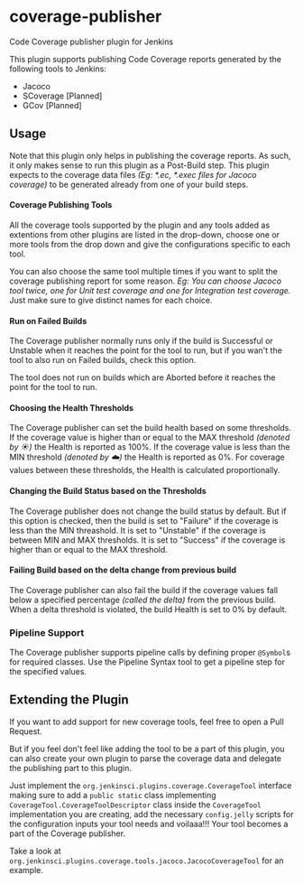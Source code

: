 # coverage-publisher
Code Coverage publisher plugin for Jenkins

This plugin supports publishing Code Coverage reports generated by the following tools to Jenkins:
- Jacoco
- SCoverage \[Planned]
- GCov \[Planned]

## Usage
Note that this plugin only helps in publishing the coverage reports. As such, it only makes sense to run this plugin as a Post-Build step. This plugin expects to the coverage data files *(Eg: \*.ec, \*.exec files for Jacoco coverage)* to be generated already from one of your build steps.

#### Coverage Publishing Tools
All the coverage tools supported by the plugin and any tools added as extentions from other plugins are listed in the drop-down, choose one or more tools from the drop down and give the configurations specific to each tool.

You can also choose the same tool multiple times if you want to split the coverage publishing report for some reason. *Eg: You can choose Jacoco tool twice, one for Unit test coverage and one for Integration test coverage.* Just make sure to give distinct names for each choice.

#### Run on Failed Builds
The Coverage publisher normally runs only if the build is Successful or Unstable when it reaches the point for the tool to run, but if you wan't the tool to also run on Failed builds, check this option.

The tool does not run on builds which are Aborted before it reaches the point for the tool to run.

#### Choosing the Health Thresholds
The Coverage publisher can set the build health based on some thresholds. If the coverage value is higher than or equal to the MAX threshold *(denoted by :sunny:)* the Health is reported as 100%. If the coverage value is less than the MIN threshold *(denoted by :cloud:)* the Health is reported as 0%. For coverage values between these thresholds, the Health is calculated proportionally.

#### Changing the Build Status based on the Thresholds
The Coverage publisher does not change the build status by default. But if this option is checked, then the build is set to "Failure" if the coverage is less than the MIN threashold. It is set to "Unstable" if the coverage is between MIN and MAX thresholds. It is set to "Success" if the coverage is higher than or equal to the MAX threshold.

#### Failing Build based on the delta change from previous build
The Coverage publisher can also fail the build if the coverage values fall below a specified percentage *(called the delta)* from the previous build. When a delta threshold is violated, the build Health is set to 0% by default.

### Pipeline Support
The Coverage publisher supports pipeline calls by defining proper `@Symbol`s for required classes. Use the Pipeline Syntax tool to get a pipeline step for the specified values.

## Extending the Plugin
If you want to add support for new coverage tools, feel free to open a Pull Request.

But if you feel don't feel like adding the tool to be a part of this plugin, you can also create your own plugin to parse the coverage data and delegate the publishing part to this plugin.

Just implement the `org.jenkinsci.plugins.coverage.CoverageTool` interface making sure to add a `public static` class implementing `CoverageTool.CoverageToolDescriptor` class inside the `CoverageTool` implementation you are creating, add the necessary `config.jelly` scripts for the configuration inputs your tool needs and voilaaa!!! Your tool becomes a part of the Coverage publisher.

Take a look at `org.jenkinsci.plugins.coverage.tools.jacoco.JacocoCoverageTool` for an example.
